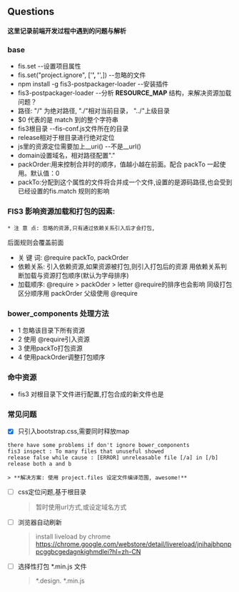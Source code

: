## Questions

#### 这里记录前端开发过程中遇到的问题与解析

### base

* fis.set  --设置项目属性
* fis.set("project.ignore", ['**', '**',])  --忽略的文件
* npm install -g fis3-postpackager-loader  --安装插件
* fis3-postpackager-loader  --分析 __RESOURCE_MAP__ 结构，来解决资源加载问题？
* 路径: "/" 为绝对路径,  "./"相对当前目录， "../"上级目录
* $0 代表的是 match 到的整个字符串
* fis3根目录  --fis-conf.js文件所在的目录
* release相对于根目录进行绝对定位
* js里的资源定位需要加上__uri()  --不是__url()
* domain设置域名，相对路径配置"."
* packOrder:用来控制合并时的顺序，值越小越在前面。配合 packTo 一起使用。默认值：0
* packTo:分配到这个属性的文件将合并成一个文件,设置的是源码路径,也会受到已经设置的fis.match 规则的影响

### FIS3 影响资源加载和打包的因素:
    * 注 意 点: 忽略的资源,只有通过依赖关系引入后才会打包,
后面规则会覆盖前面
* 关 键 词: @require  packTo, packOrder
* 依赖关系: 引入依赖资源,如果资源被打包,则引入打包后的资源
用依赖关系判断加载与资源打包顺序(默认为字母排序)
* 加载顺序: @require > packOder > letter
@require的排序也会影响
同级打包区分顺序用 packOrder
父级使用 @require

### bower_components 处理方法
* 1 忽略该目录下所有资源
* 2 使用 @require引入资源
* 3 使用packTo打包资源
* 4 使用packOrder调整打包顺序

### 命中资源
* fis3 对根目录下文件进行配置,打包合成的新文件也是


### 常见问题
- [x] 只引入bootstrap.css,需要同时释放map
```
there have some problems if don't ignore bower_components  
fis3 inspect : To many files that unuseful showed  
release false while cause : [ERROR] unreleasable file [/a] in [/b]  
release both a and b
```
    
    > **解决方案: 使用 project.files 设定文件编译范围, awesome!** 
   
- [ ] css定位问题,基于根目录
    > 暂时使用url方式,或设定域名方式

- [ ] 浏览器自动刷新
    > install liveload by chrome  
    > https://chrome.google.com/webstore/detail/livereload/jnihajbhpnppcggbcgedagnkighmdlei?hl=zh-CN
- [ ] 选择性打包 *.min.js 文件
    > *.design. *.min.js  

   
     
   